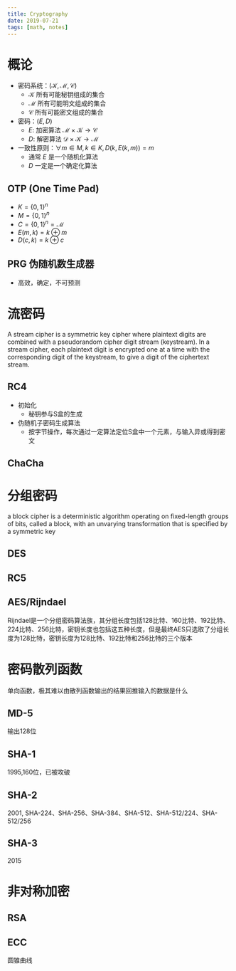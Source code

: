 ```yaml
---
title: Cryptography
date: 2019-07-21
tags: [math, notes]
---
```


# 概论

* 密码系统：$(\mathcal{K}, \mathcal{M}, \mathcal{C})$
  * $\mathcal{K}$ 所有可能秘钥组成的集合
  * $\mathcal{M}$ 所有可能明文组成的集合
  * $\mathcal{C}$ 所有可能密文组成的集合
* 密码：$(E,D)$
  * $E$: 加密算法 $\mathcal{M}\times\mathcal{K}\rightarrow\mathcal{C}$
  * $D$: 解密算法 $\mathcal{D}\times\mathcal{K}\rightarrow\mathcal{M}$
* 一致性原则：$\forall m\in M,k\in K,D(k,E(k,m))=m$
  * 通常 $E$ 是一个随机化算法
  * $D$ 一定是一个确定化算法

## OTP (One Time Pad)

* $K=\{0,1\}^n$
* $M=\{0,1\}^n$
* $C=\{0,1\}^n=\mathcal{M}$
* $E(m,k)=k\oplus m$
* $D(c,k)=k\oplus c$

## PRG 伪随机数生成器

* 高效，确定，不可预测

# 流密码

A stream cipher is a symmetric key cipher where plaintext digits are combined with a pseudorandom cipher digit stream (keystream). In a stream cipher, each plaintext digit is encrypted one at a time with the corresponding digit of the keystream, to give a digit of the ciphertext stream.

## RC4

* 初始化
  * 秘钥参与S盒的生成
* 伪随机子密码生成算法
  * 按字节操作，每次通过一定算法定位S盒中一个元素，与输入异或得到密文

## ChaCha

# 分组密码

a block cipher is a deterministic algorithm operating on fixed-length groups of bits, called a block, with an unvarying transformation that is specified by a symmetric key

## DES

## RC5

## AES/Rijndael

Rijndael是一个分组密码算法族，其分组长度包括128比特、160比特、192比特、224比特、256比特，密钥长度也包括这五种长度，但是最终AES只选取了分组长度为128比特，密钥长度为128比特、192比特和256比特的三个版本

# 密码散列函数

单向函数，极其难以由散列函数输出的结果回推输入的数据是什么

## MD-5

输出128位

## SHA-1

1995,160位，已被攻破

## SHA-2

2001, SHA-224、SHA-256、SHA-384、SHA-512、SHA-512/224、SHA-512/256

## SHA-3

2015

# 非对称加密

## RSA

## ECC

圆锥曲线